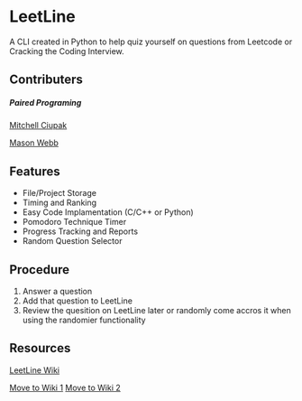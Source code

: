 # LeetLine
A CLI created in Python to help quiz yourself on questions from Leetcode or Cracking the Coding Interview.

## Contributers
##### Paired Programing
[Mitchell Ciupak](https://github.com/mitchellciupak)

[Mason Webb](https://github.com/masonwebb33)

## Features
* File/Project Storage
* Timing and Ranking
* Easy Code Implamentation (C/C++ or Python)
* Pomodoro Technique Timer
* Progress Tracking and Reports
* Random Question Selector

## Procedure
1. Answer a question
2. Add that question to LeetLine
3. Review the quesition on LeetLine later or randomly come accros it when using the randomier functionality

## Resources
[LeetLine Wiki](https://github.com/mitchellciupak/LeetLine/wiki)

[Move to Wiki 1](https://code.visualstudio.com/docs/python/python-tutorial)
[Move to Wiki 2](https://trstringer.com/easy-and-nice-python-cli/)

